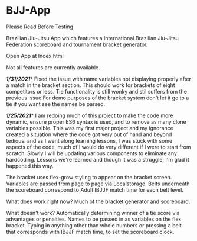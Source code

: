 # BJJ-App
Please Read Before Testing

Brazilian Jiu-Jitsu App which features a International Brazilian Jiu-Jitsu Federation scoreboard and tournament bracket generator.

Open App at Index.html

Not all features are currently available.

*******1/31/2021********
Fixed the issue with name variables not displaying properly after a match in the bracket section. This should work for brackets of eight competitors or less.
Tie functionality is still wonky and stil suffers from the previous issue.For demo purposes of the bracket system don't let it go to a tie if you want see the names be parsed.


*******1/25/2021********
I am redoing much of this project to make the code more dynamic, ensure proper ES6 syntax is used, and to remove as many clone variables possible. 
This was my first major project and my ignorance created a situation where the code got very out of hand and beyond  tedious. and as I went along learning lessons, I was stuck with some aspects of the code, much of I would do very different if I were to start from scratch. Slowly I will be updating various components to eliminate any hardcoding.
Lessons we're learned and though it was a struggle,  I'm glad it happened this way.


The bracket uses flex-grow styling to appear on the bracket screen.
Variables are passed from page to page via Localstorage.
Belts underneath the scoreboard correspond to Adult IBJJF match time for each belt level.

What does work right now?
Much of the bracket generator and scoreboard.

What doesn't work?
Automatically determining winner of a tie score via advantages or penalties. 
Names to be passed in as variables on the flex bracket.
Typing in anything other than whole numbers or pressing a belt that corresponds with IBJJF match time, to set the scoreboard clock.
